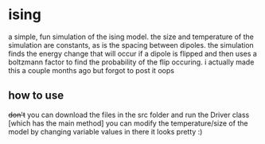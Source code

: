 # ising

a simple, fun simulation of the ising model. the size and temperature of the simulation are constants, as is the spacing between dipoles. the simulation finds the energy change that will occur if a dipole is flipped and then uses a boltzmann factor to find the probability of the flip occuring. i actually made this a couple months ago but forgot to post it oops

## how to use

~~don't~~
you can download the files in the src folder and run the Driver class \[which has the main method\]
you can modify the temperature/size of the model by changing variable values in there
it looks pretty :)
